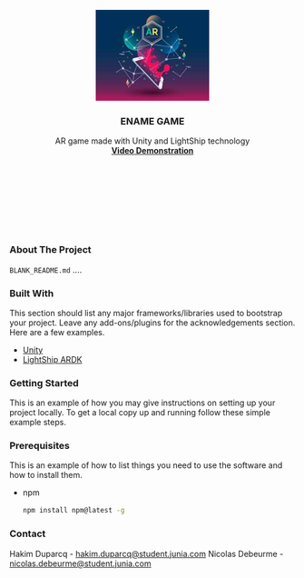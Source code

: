 


<!-- PROJECT SHIELDS -->
<!--
*** I'm using markdown "reference style" links for readability.
*** Reference links are enclosed in brackets [ ] instead of parentheses ( ).
*** See the bottom of this document for the declaration of the reference variables
*** for contributors-url, forks-url, etc. This is an optional, concise syntax you may use.
*** https://www.markdownguide.org/basic-syntax/#reference-style-links
-->




<!-- PROJECT LOGO -->
<br />
<div align="center">
    <img src="logoAR.png" alt="Logo" width="200" height="160">
  </a>

  <h3 align="center">ENAME GAME</h3>

  <p align="center">
    AR game made with Unity and LightShip technology
    <br />
    <a href="https://video"><strong>Video Demonstration</strong></a>
    <br />
    <br />
  </p>
</div>
<br />
<br />
<br />
<br />
<br />
<br />






### About The Project

 `BLANK_README.md` ....





### Built With

This section should list any major frameworks/libraries used to bootstrap your project. Leave any add-ons/plugins for the acknowledgements section. Here are a few examples.

* [Unity](https://unity.com/fr)
* [LightShip ARDK](https://lightship.dev/)






### Getting Started

This is an example of how you may give instructions on setting up your project locally.
To get a local copy up and running follow these simple example steps.

### Prerequisites

This is an example of how to list things you need to use the software and how to install them.
* npm
  ```sh
  npm install npm@latest -g
  ```



### Contact

Hakim Duparcq - hakim.duparcq@student.junia.com
Nicolas Debeurme - nicolas.debeurme@student.junia.com

